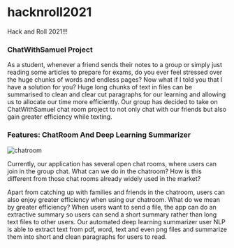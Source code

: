 # hacknroll2021
Hack and Roll 2021!!!

### ChatWithSamuel Project


As a student, whenever a friend sends their notes to a group or simply just reading some articles to prepare for exams, do you ever feel stressed over the huge chunks of words and endless pages? Now what if I told you that I have a solution for you? Huge long chunks of text in files can be summarised to clean and clear cut paragraphs for our learning and allowing us to allocate our time more efficiently. Our group has decided to take on ChatWithSamuel chat room project to not only chat with our friends but also gain greater efficiency while texting. 


### Features: ChatRoom And Deep Learning Summarizer

![chatroom](https://user-images.githubusercontent.com/65158683/104081410-4e156200-5269-11eb-9297-7362c26441fe.jpg)

Currently, our application has several open chat rooms, where users can join in the group chat. What can we do in the chatroom? How is this different from those chat rooms already widely used in the market? 

Apart from catching up with families and friends in the chatroom, users can also enjoy greater efficiency when using our chatroom. What do we mean by greater efficiency? When users want to send a file, the app can do an extractive summary so users can send a short summary rather than long text files to other users. Our automated deep learning summarizer user NLP is able to extract text from pdf, word, text and even png files and summarize them into short and clean paragraphs for users to read.


